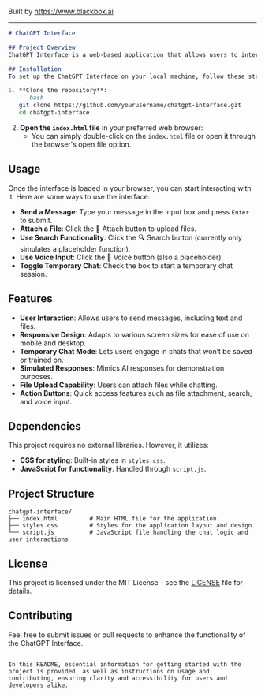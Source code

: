 
Built by https://www.blackbox.ai

---

```markdown
# ChatGPT Interface

## Project Overview
ChatGPT Interface is a web-based application that allows users to interact with an AI chatbot. This demo interface provides functionalities such as sending messages, file attachments, and simulating voice interactions while maintaining a user-friendly design. The interface is built with HTML, CSS, and JavaScript, and is designed to be responsive for various devices.

## Installation
To set up the ChatGPT Interface on your local machine, follow these steps:

1. **Clone the repository**:
   ```bash
   git clone https://github.com/yourusername/chatgpt-interface.git
   cd chatgpt-interface
   ```

2. **Open the `index.html` file** in your preferred web browser:
   - You can simply double-click on the `index.html` file or open it through the browser's open file option.

## Usage
Once the interface is loaded in your browser, you can start interacting with it. Here are some ways to use the interface:

- **Send a Message**: Type your message in the input box and press `Enter` to submit.
- **Attach a File**: Click the 📎 Attach button to upload files.
- **Use Search Functionality**: Click the 🔍 Search button (currently only simulates a placeholder function).
- **Use Voice Input**: Click the 🎤 Voice button (also a placeholder).
- **Toggle Temporary Chat**: Check the box to start a temporary chat session.

## Features
- **User Interaction**: Allows users to send messages, including text and files.
- **Responsive Design**: Adapts to various screen sizes for ease of use on mobile and desktop.
- **Temporary Chat Mode**: Lets users engage in chats that won’t be saved or trained on.
- **Simulated Responses**: Mimics AI responses for demonstration purposes.
- **File Upload Capability**: Users can attach files while chatting.
- **Action Buttons**: Quick access features such as file attachment, search, and voice input.

## Dependencies
This project requires no external libraries. However, it utilizes:
- **CSS for styling**: Built-in styles in `styles.css`.
- **JavaScript for functionality**: Handled through `script.js`.

## Project Structure
```
chatgpt-interface/
├── index.html         # Main HTML file for the application
├── styles.css         # Styles for the application layout and design
└── script.js          # JavaScript file handling the chat logic and user interactions
```

## License
This project is licensed under the MIT License - see the [LICENSE](LICENSE) file for details.

## Contributing
Feel free to submit issues or pull requests to enhance the functionality of the ChatGPT Interface.
```

In this README, essential information for getting started with the project is provided, as well as instructions on usage and contributing, ensuring clarity and accessibility for users and developers alike.